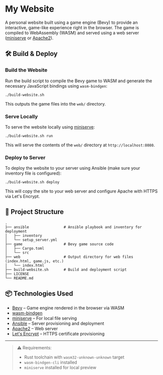 # My Website

A personal website built using a game engine (Bevy) to provide an interactive, game-like experience right in the browser. The game is compiled to WebAssembly (WASM) and served using a web server ([miniserve](https://github.com/svenstaro/miniserve) or [Apache2](https://httpd.apache.org/)).

## 🛠 Build & Deploy

### Build the Website

Run the build script to compile the Bevy game to WASM and generate the necessary JavaScript bindings using `wasm-bindgen`:

```
./build-website.sh
```

This outputs the game files into the `web/` directory.

### Serve Locally

To serve the website locally using [miniserve](https://github.com/svenstaro/miniserve):

```
./build-website.sh run
```

This will serve the contents of the `web/` directory at `http://localhost:8080`.

### Deploy to Server

To deploy the website to your server using Ansible (make sure your inventory file is configured):

```
./build-website.sh deploy
```

This will copy the site to your web server and configure Apache with HTTPS via Let's Encrypt.

## 📁 Project Structure

```
.
├── ansible                # Ansible playbook and inventory for deployment
│   ├── inventory
│   └── setup_server.yml
├── game                   # Bevy game source code
│   ├── Cargo.toml
│   └── src
├── web                    # Output directory for web files (index.html, game.js, etc.)
│   └── index.html
├── build-website.sh       # Build and deployment script
├── LICENSE
└── README.md
```

## 📦 Technologies Used

- [Bevy](https://bevyengine.org/) – Game engine rendered in the browser via WASM
- [wasm-bindgen](https://rustwasm.github.io/wasm-bindgen/)
- [miniserve](https://github.com/svenstaro/miniserve) – For local file serving
- [Ansible](https://www.ansible.com/) – Server provisioning and deployment
- [Apache2](https://httpd.apache.org/) – Web server
- [Let's Encrypt](https://letsencrypt.org/) – HTTPS certificate provisioning

---

> ⚠️ Requirements:
> - Rust toolchain with `wasm32-unknown-unknown` target
> - `wasm-bindgen-cli` installed
> - `miniserve` installed for local preview
